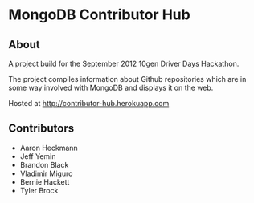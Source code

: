 MongoDB Contributor Hub
=======================

About
-----

A project build for the September 2012 10gen Driver Days Hackathon.

The project compiles information about Github repositories which are in some way involved with MongoDB and displays it on the web.

Hosted at http://contributor-hub.herokuapp.com

Contributors
------------

* Aaron Heckmann
* Jeff Yemin
* Brandon Black
* Vladimir Miguro
* Bernie Hackett
* Tyler Brock